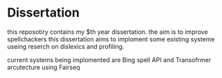 # Dissertation
this reposotiry contains my $th year dissertation. 
the aim is to improve spellchackers
this dissertation aims to imploment some existing systeme useing reserch on dislexics and profiling.

current systems being implomented are Bing spell API and Transofrmer arcutecture using Fairseq

